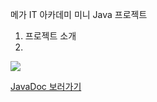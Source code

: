 메가 IT 아카데미 미니 Java 프로젝트

1. 프로젝트 소개
2. 










<div>
	<a href="https://www.youtube.com/watch?v=y2-JB5auRo0" target="_blank"><image src = "https://img.youtube.com/vi/y2-JB5auRo0/mqdefault.jpg"></a>	

</div>

[JavaDoc 보러가기](https://kimhyeonyoung10.github.io/vgc-project/VGCProject/doc/index.html)

